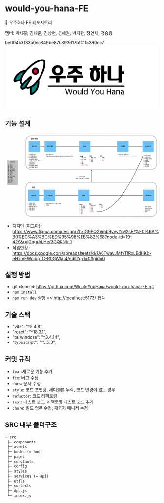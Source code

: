 # would-you-hana-FE

📂 우주하나 FE 레포지토리

멤버: 박시홍, 김채운, 김상현, 김해원, 박지환, 정연채, 정승용

be004b3183a0ec849be87b893617bf31f5390ec7
![alt text](README_img/logo.png)

## 기능 설계

![alt text](README_img/image.png)

- 디자인 (피그마) : https://www.figma.com/design/ZhkiG9PQ2Vmb9yvyYiM2sE/%EC%9A%B0%EC%A3%BC%ED%95%98%EB%82%98?node-id=19-429&t=jGngtALHef3GQKNk-1
- 작업현황 : https://docs.google.com/spreadsheets/d/1A0TwavJMfvTlRxLEdHKb-eH2mEWoibpTC-R0GjVtaI4/edit?gid=0#gid=0

## 실행 방법

- git clone => https://github.com/WouldYouHana/would-you-hana-FE.git
- `npm install`
- `npm run dev` 실행 => http://localhost:5173/ 접속

## 기술 스택

- "vite": "^5.4.8" 
- "react": "^18.3.1", 
- "tailwindcss": "^3.4.14", 
- "typescript": "^5.5.3",

## 커밋 규칙

- `feat`:새로운 기능 추가
- `fix`: 버그 수정
- `docs`: 문서 수정
- `style`: 코드 포맷팅, 세미클론 누락, 코드 변경이 없는 경우
- `refactor`: 코드 리팩토링
- `test`: 테스트 코드, 리팩토링 테스트 코드 추가
- `chore`: 빌드 업무 수정, 패키지 매니저 수정

## SRC 내부 폴더구조
```
─ src
 ├─ components
 ├─ assets 
 ├─ hooks (= hoc)
 ├─ pages
 ├─ constants
 ├─ config
 ├─ styles
 ├─ services (= api)
 ├─ utils
 ├─ contexts
 ├─ App.js
 └─ index.js
```
